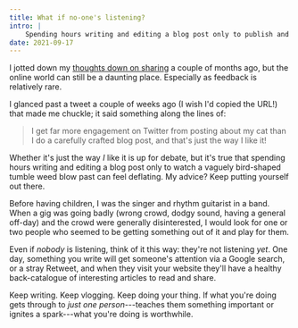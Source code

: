 ```yaml
---
title: What if no-one's listening?
intro: |
    Spending hours writing and editing a blog post only to publish and get zero feedback can be demoralising. My advice? Keep going!
date: 2021-09-17
---
```


I jotted down my [thoughts down on sharing](/blog/share-anyway) a couple of months ago, but the online world can still be a daunting place. Especially as feedback is relatively rare.

I glanced past a tweet a couple of weeks ago (I wish I'd copied the URL!) that made me chuckle; it said something along the lines of:

> I get far more engagement on Twitter from posting about my cat than I do a carefully crafted blog post, and that's just the way I like it!

Whether it's just the way *I* like it is up for debate, but it's true that spending hours writing and editing a blog post only to watch a vaguely bird-shaped tumble weed blow past can feel deflating. My advice? Keep putting yourself out there.

Before having children, I was the singer and rhythm guitarist in a band. When a gig was going badly (wrong crowd, dodgy sound, having a general off-day) and the crowd were generally disinterested, I would look for one or two people who seemed to be getting something out of it and play for them.

Even if *nobody* is listening, think of it this way: they're not listening *yet*. One day, something you write will get someone's attention via a Google search, or a stray Retweet, and when they visit your website they'll have a healthy back-catalogue of interesting articles to read and share.

Keep writing. Keep vlogging. Keep doing your thing. If what you're doing gets through to *just one person*---teaches them something important or ignites a spark---what you're doing is worthwhile.
